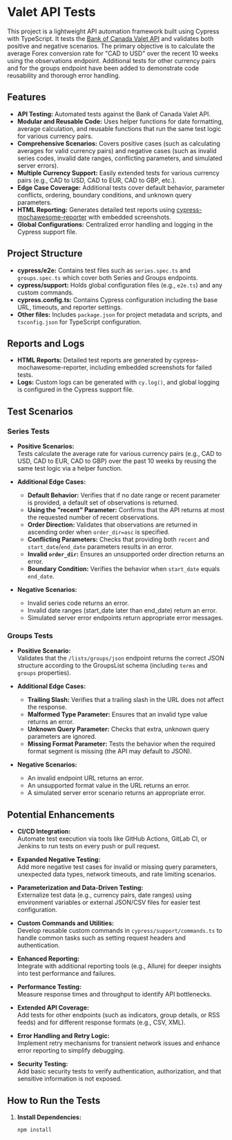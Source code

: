 # Valet API Tests

This project is a lightweight API automation framework built using Cypress with TypeScript. It tests the [Bank of Canada Valet API](https://www.bankofcanada.ca/valet/docs) and validates both positive and negative scenarios. The primary objective is to calculate the average Forex conversion rate for "CAD to USD" over the recent 10 weeks using the observations endpoint. Additional tests for other currency pairs and for the groups endpoint have been added to demonstrate code reusability and thorough error handling.

## Features

- **API Testing:** Automated tests against the Bank of Canada Valet API.
- **Modular and Reusable Code:** Uses helper functions for date formatting, average calculation, and reusable functions that run the same test logic for various currency pairs.
- **Comprehensive Scenarios:** Covers positive cases (such as calculating averages for valid currency pairs) and negative cases (such as invalid series codes, invalid date ranges, conflicting parameters, and simulated server errors).
- **Multiple Currency Support:** Easily extended tests for various currency pairs (e.g., CAD to USD, CAD to EUR, CAD to GBP, etc.).
- **Edge Case Coverage:** Additional tests cover default behavior, parameter conflicts, ordering, boundary conditions, and unknown query parameters.
- **HTML Reporting:** Generates detailed test reports using [cypress-mochawesome-reporter](https://www.npmjs.com/package/cypress-mochawesome-reporter) with embedded screenshots.
- **Global Configurations:** Centralized error handling and logging in the Cypress support file.

## Project Structure

- **cypress/e2e:** Contains test files such as `series.spec.ts` and `groups.spec.ts` which cover both Series and Groups endpoints.
- **cypress/support:** Holds global configuration files (e.g., `e2e.ts`) and any custom commands.
- **cypress.config.ts:** Contains Cypress configuration including the base URL, timeouts, and reporter settings.
- **Other files:** Includes `package.json` for project metadata and scripts, and `tsconfig.json` for TypeScript configuration.

## Reports and Logs

- **HTML Reports:** Detailed test reports are generated by cypress-mochawesome-reporter, including embedded screenshots for failed tests.
- **Logs:** Custom logs can be generated with `cy.log()`, and global logging is configured in the Cypress support file.

## Test Scenarios

### Series Tests

- **Positive Scenarios:**  
  Tests calculate the average rate for various currency pairs (e.g., CAD to USD, CAD to EUR, CAD to GBP) over the past 10 weeks by reusing the same test logic via a helper function.  
- **Additional Edge Cases:**  
  - **Default Behavior:** Verifies that if no date range or recent parameter is provided, a default set of observations is returned.  
  - **Using the "recent" Parameter:** Confirms that the API returns at most the requested number of recent observations.  
  - **Order Direction:** Validates that observations are returned in ascending order when `order_dir=asc` is specified.  
  - **Conflicting Parameters:** Checks that providing both `recent` and `start_date`/`end_date` parameters results in an error.  
  - **Invalid `order_dir`:** Ensures an unsupported order direction returns an error.  
  - **Boundary Condition:** Verifies the behavior when `start_date` equals `end_date`.

- **Negative Scenarios:**  
  - Invalid series code returns an error.
  - Invalid date ranges (start_date later than end_date) return an error.
  - Simulated server error endpoints return appropriate error messages.

### Groups Tests

- **Positive Scenario:**  
  Validates that the `/lists/groups/json` endpoint returns the correct JSON structure according to the GroupsList schema (including `terms` and `groups` properties).
- **Additional Edge Cases:**  
  - **Trailing Slash:** Verifies that a trailing slash in the URL does not affect the response.
  - **Malformed Type Parameter:** Ensures that an invalid type value returns an error.
  - **Unknown Query Parameter:** Checks that extra, unknown query parameters are ignored.
  - **Missing Format Parameter:** Tests the behavior when the required format segment is missing (the API may default to JSON).

- **Negative Scenarios:**  
  - An invalid endpoint URL returns an error.
  - An unsupported format value in the URL returns an error.
  - A simulated server error scenario returns an appropriate error.

## Potential Enhancements

- **CI/CD Integration:**  
  Automate test execution via tools like GitHub Actions, GitLab CI, or Jenkins to run tests on every push or pull request.

- **Expanded Negative Testing:**  
  Add more negative test cases for invalid or missing query parameters, unexpected data types, network timeouts, and rate limiting scenarios.

- **Parameterization and Data-Driven Testing:**  
  Externalize test data (e.g., currency pairs, date ranges) using environment variables or external JSON/CSV files for easier test configuration.

- **Custom Commands and Utilities:**  
  Develop reusable custom commands in `cypress/support/commands.ts` to handle common tasks such as setting request headers and authentication.

- **Enhanced Reporting:**  
  Integrate with additional reporting tools (e.g., Allure) for deeper insights into test performance and failures.

- **Performance Testing:**  
  Measure response times and throughput to identify API bottlenecks.

- **Extended API Coverage:**  
  Add tests for other endpoints (such as indicators, group details, or RSS feeds) and for different response formats (e.g., CSV, XML).

- **Error Handling and Retry Logic:**  
  Implement retry mechanisms for transient network issues and enhance error reporting to simplify debugging.

- **Security Testing:**  
  Add basic security tests to verify authentication, authorization, and that sensitive information is not exposed.

## How to Run the Tests

1. **Install Dependencies:**  
   ```bash
   npm install
